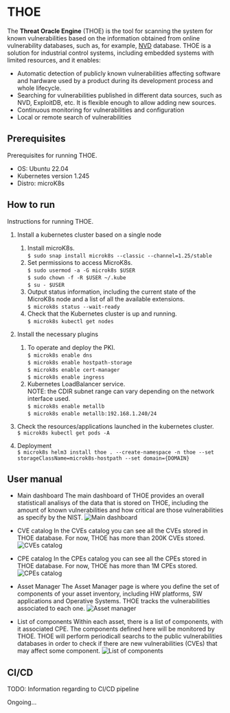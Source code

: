 # THOE

The **Threat Oracle Engine** (THOE) is the tool for scanning the system for known vulnerabilities based on the information obtained from online vulnerability databases, such as, for example, [NVD](https://nvd.nist.gov/) database. THOE is a solution for industrial control systems, including embedded systems with limited resources, and it enables:
-	Automatic detection of publicly known vulnerabilities affecting software and hardware used by a product during its development process and whole lifecycle.
-	Searching for vulnerabilities published in different data sources, such as NVD, ExploitDB, etc. It is flexible enough to allow adding new sources.
-	Continuous monitoring for vulnerabilities and configuration
-	Local or remote search of vulnerabilities


## Prerequisites
Prerequisites for running THOE.
- OS: Ubuntu 22.04
- Kubernetes version 1.245
- Distro: microK8s

## How to run
Instructions for running THOE.

1. Install a kubernetes cluster based on a single node
    1. Install microK8s. \
```$ sudo snap install microk8s --classic --channel=1.25/stable```
    2. Set permissions to access MicroK8s.\
```$ sudo usermod -a -G microk8s $USER``` \
```$ sudo chown -f -R $USER ~/.kube``` \
```$ su - $USER```
    3. Output status information, including the current state of the MicroK8s node and a list of all the available extensions. \
```$ microk8s status --wait-ready```
    4. Check that the Kubernetes cluster is up and running. \
```$ microk8s kubectl get nodes```

2. Install the necessary plugins
    1. To operate and deploy the PKI. \
```$ microk8s enable dns``` \
```$ microk8s enable hostpath-storage``` \
```$ microk8s enable cert-manager``` \
```$ microk8s enable ingress```
    2. Kubernetes LoadBalancer service. \
NOTE: the CDIR subnet range can vary depending on the network interface used. \
```$ microk8s enable metallb``` \
```$ microk8s enable metallb:192.168.1.240/24```

3. Check the resources/applications launched in the kubernetes cluster. \
```$ microk8s kubectl get pods -A```

4. Deployment \
```$ microk8s helm3 install thoe . --create-namespace -n thoe --set storageClassName=microk8s-hostpath --set domain={DOMAIN}```

## User manual

- Main dashboard
The main dashboard of THOE provides an overall statisticall analisys of the data that is stored on THOE, including the amount of known vulnerabilities and how critical are those vulnerabilities as specify by the NIST.
![Main dashboard](images/main-dashboard.png "Main dashboard")

- CVE catalog
In the CVEs catalog you can see all the CVEs stored in THOE database. For now, THOE has more than 200K CVEs stored.
![CVEs catalog](images/cves-catalog.png "CVEs catalog")

- CPE catalog
In the CPEs catalog you can see all the CPEs stored in THOE database. For now, THOE has more than 1M CPEs stored.
![CPEs catalog](images/cpes-catalog.png "CPEs catalog")

- Asset Manager
The Asset Manager page is where you define the set of components of your asset inventory, including HW platforms, SW applications and Operative Systems. THOE tracks the vulnerabilities associated to each one. 
![Asset manager](images/asset-definition.png "Asset manager")

- List of components
Within each asset, there is a list of components, with it associated CPE. The components defined here will be monitored by THOE. THOE will perform periodicall searchs to the public vulnerabilities databases in order to check if there are new vulnerabilities (CVEs) that may affect some component. 
![List of components](images/list-of-components.png "List of components")

## CI/CD
TODO: Information regarding to CI/CD pipeline

Ongoing...